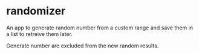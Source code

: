 # randomizer

An app to generate random number from a custom range and save them in a list to retreive them later.

Generate number are excluded from the new random results.

